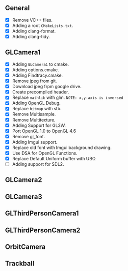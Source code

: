 General
-------
- [x] Remove VC++ files.
- [x] Adding a root `CMakeLists.txt`.
- [x] Adding clang-format.
- [x] Adding clang-tidy.

GLCamera1
---------
- [x] Adding `GLCamera1` to cmake.
- [x] Adding options.cmake.
- [x] Adding Findtracy.cmake.
- [x] Remove jpeg from git.
- [x] Download jpeg frpm google drive.
- [x] Create precompiled header.
- [x] Replace `mathlib` with glm. `NOTE: x,y-axis is inversed`
- [x] Adding OpenGL Debug.
- [x] Replace `bitmap` with stb.
- [x] Remove Multisample.
- [x] Remove Multitexture.
- [x] Adding Support for GL3W.
- [x] Port OpenGL 1.0 to OpenGL 4.6
- [x] Remove gl_font.
- [x] Adding Imgui support.
- [x] Replace old font with Imgui background drawing.
- [x] Use DSA for OpenGL Functions.
- [x] Replace Default Uniform buffer with UBO.
- [ ] Adding support for SDL2.

GLCamera2
---------

GLCamera3
---------

GLThirdPersonCamera1
--------------------

GLThirdPersonCamera2
--------------------

OrbitCamera
-----------

Trackball
---------
